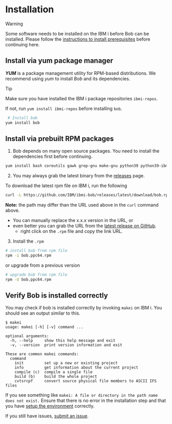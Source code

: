 # Installation
> [!WARNING]
> Some software needs to be installed on the IBM i before Bob can be installed.
> Please follow the [instructions to install prerequisites](getting-started/prerequisites.md) before continuing here.

<!-- tabs:start -->

## **Install via yum package manager**

***YUM*** is a package management utility for RPM-based distributions. We recommend using *yum* to install *Bob* and its dependencies.

> [!TIP]
> Make sure you have installed the IBM i package repositories `ibmi-repos`.
>
> If not, run `yum install ibmi-repos` before installing `bob`.
```bash
 # Install bob
yum install bob
```



## **Install via prebuilt RPM packages**

1. Bob depends on many open source packages. You need to install the dependencies first before continuing.

```bash
yum install bash coreutils gawk grep-gnu make-gnu python39 python39-ibm_db sed-gnu
```

2. You may always grab the latest binary from the [releases](https://github.com/ibm/ibmi-bob/releases) page.

To download the latest rpm file on IBM i, run the following

```bash
curl -L https://github.com/IBM/ibmi-bob/releases/latest/download/bob.rpm -o bob.ppc64.rpm
```

**Note:** the path may differ than the URL used above in the `curl` command above. 

* You can manually replace the x.x.x version in the URL, or 
* even better you can grab the URL from the [latest release on GitHub](https://github.com/ibm/ibmi-bob/releases).
    * right click on the `.rpm` file and copy the link URL.

3. Install the `.rpm`

```bash
# install bob from rpm file
rpm -i bob.ppc64.rpm
```
or upgrade from a previous version
```bash
# upgrade bob from rpm file
rpm -U bob.ppc64.rpm
```

<!-- tabs:end -->

## Verify Bob is installed correctly

You may check if bob is installed correctly by invoking `makei` on IBM i. You should see an output similar to this.

```
$ makei
usage: makei [-h] [-v] command ...

optional arguments:
  -h, --help     show this help message and exit
  -v, --version  print version information and exit

These are common makei commands:
  command
    init         set up a new or existing project
    info         get information about the current project
    compile (c)  compile a single file
    build (b)    build the whole project
    cvtsrcpf     convert source physical file members to ASCII IFS files
```

If you see something like `makei: A file or directory in the path name does not exist.` Ensure that there is no error in the installation step and that you have [setup the environment](getting-started/prerequisites?id=configure-the-bash_profile) correctly.

If you still have issues, [submit an issue](https://github.com/IBM/ibmi-bob/issues/new).
